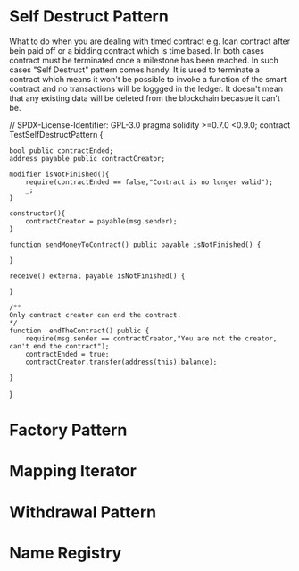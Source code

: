# Self Destruct Pattern

What to do when you are dealing with timed contract e.g. loan contract after bein paid off or a bidding contract which is time based. In both cases contract must be terminated once a milestone has been reached. In such cases "Self Destruct" pattern comes handy. It is used to terminate a contract which means it won't be possible to invoke a function of the smart contract and no transactions will be loggged in the ledger. It doesn't mean that any existing data will be deleted from the blockchain becasue it can't be. 

// SPDX-License-Identifier: GPL-3.0
pragma solidity >=0.7.0 <0.9.0;
contract TestSelfDestructPattern {
      
    bool public contractEnded;
    address payable public contractCreator;

    modifier isNotFinished(){
        require(contractEnded == false,"Contract is no longer valid");
        _;
    }

    constructor(){
        contractCreator = payable(msg.sender);
    }

    function sendMoneyToContract() public payable isNotFinished() {

    }

    receive() external payable isNotFinished() {

    }

    /**
    Only contract creator can end the contract.
    */
    function  endTheContract() public {
        require(msg.sender == contractCreator,"You are not the creator, can't end the contract");
        contractEnded = true;
        contractCreator.transfer(address(this).balance);

    }

}


# Factory Pattern

# Mapping Iterator

# Withdrawal Pattern

# Name Registry


